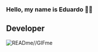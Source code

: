 ### Hello, my name is Eduardo 🖖🏻
## Developer

![READme//GIFme](https://media0.giphy.com/media/g4N6wTrf1v6yQ/giphy.gif)


